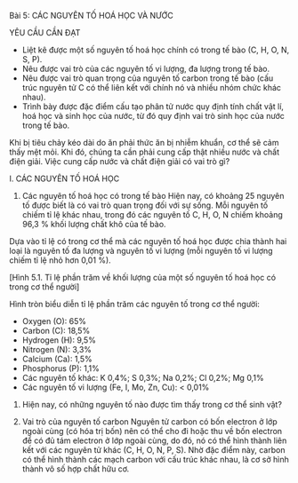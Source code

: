 Bài 5: CÁC NGUYÊN TỐ HOÁ HỌC VÀ NƯỚC

YÊU CẦU CẦN ĐẠT
- Liệt kê được một số nguyên tố hoá học chính có trong tế bào (C, H, O, N, S, P).
- Nêu được vai trò của các nguyên tố vi lượng, đa lượng trong tế bào.
- Nêu được vai trò quan trọng của nguyên tố carbon trong tế bào (cấu trúc nguyên tử C có thể liên kết với chính nó và nhiều nhóm chức khác nhau).
- Trình bày được đặc điểm cấu tạo phân tử nước quy định tính chất vật lí, hoá học và sinh học của nước, từ đó quy định vai trò sinh học của nước trong tế bào.

Khi bị tiêu chảy kéo dài do ăn phải thức ăn bị nhiễm khuẩn, cơ thể sẽ cảm thấy mệt mỏi. Khi đó, chúng ta cần phải cung cấp thật nhiều nước và chất điện giải. Việc cung cấp nước và chất điện giải có vai trò gì?

I. CÁC NGUYÊN TỐ HOÁ HỌC

1. Các nguyên tố hoá học có trong tế bào
Hiện nay, có khoảng 25 nguyên tố được biết là có vai trò quan trọng đối với sự sống. Mỗi nguyên tố chiếm tỉ lệ khác nhau, trong đó các nguyên tố C, H, O, N chiếm khoảng 96,3 % khối lượng chất khô của tế bào.

Dựa vào tỉ lệ có trong cơ thể mà các nguyên tố hoá học được chia thành hai loại là nguyên tố đa lượng và nguyên tố vi lượng (mỗi nguyên tố vi lượng chiếm tỉ lệ nhỏ hơn 0,01 %).

[Hình 5.1. Tỉ lệ phần trăm về khối lượng của một số nguyên tố hoá học có trong cơ thể người]

Hình tròn biểu diễn tỉ lệ phần trăm các nguyên tố trong cơ thể người:
- Oxygen (O): 65%
- Carbon (C): 18,5%
- Hydrogen (H): 9,5%
- Nitrogen (N): 3,3%
- Calcium (Ca): 1,5%
- Phosphorus (P): 1,1%
- Các nguyên tố khác: K 0,4%; S 0,3%; Na 0,2%; Cl 0,2%; Mg 0,1%
- Các nguyên tố vi lượng (Fe, I, Mo, Zn, Cu): < 0,01%

1. Hiện nay, có những nguyên tố nào được tìm thấy trong cơ thể sinh vật?

2. Vai trò của nguyên tố carbon
Nguyên tử carbon có bốn electron ở lớp ngoài cùng (có hóa trị bốn) nên có thể cho đi hoặc thu về bốn electron để có đủ tám electron ở lớp ngoài cùng, do đó, nó có thể hình thành liên kết với các nguyên tử khác (C, H, O, N, P, S). Nhờ đặc điểm này, carbon có thể hình thành các mạch carbon với cấu trúc khác nhau, là cơ sở hình thành vô số hợp chất hữu cơ.